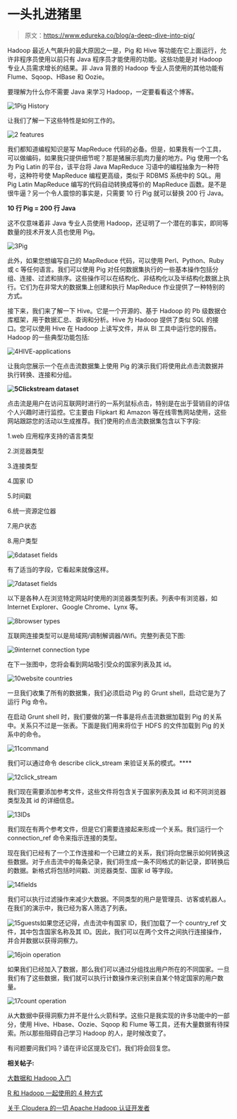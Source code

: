 # 一头扎进猪里

> 原文：<https://www.edureka.co/blog/a-deep-dive-into-pig/>

Hadoop 最近人气飙升的最大原因之一是，Pig 和 Hive 等功能在它上面运行，允许非程序员使用以前只有 Java 程序员才能使用的功能。这些功能是对 Hadoop 专业人员需求增长的结果。非 Java 背景的 Hadoop 专业人员使用的其他功能有 Flume、Sqoop、HBase 和 Oozie。

要理解为什么你不需要 Java 来学习 Hadoop，一定要看看这个博客。

![1Pig History](img/2384a3642441384017c20ea84200bd6b.png)

让我们了解一下这些特性是如何工作的。

![2 features](img/7d95ef3e688056f5f3fb6185af12b340.png)

我们都知道编程知识是写 MapReduce 代码的必备。但是，如果我有一个工具，可以做编码，如果我只提供细节呢？那是猪展示肌肉力量的地方。Pig 使用一个名为 Pig Latin 的平台，该平台将 Java MapReduce 习语中的编程抽象为一种符号，这种符号使 MapReduce 编程更高级，类似于 RDBMS 系统中的 SQL。用 Pig Latin MapReduce 编写的代码自动转换成等价的 MapReduce 函数。是不是很牛逼？另一个令人震惊的事实是，只需要 10 行 Pig 就可以替换 200 行 Java。

**10 行 Pig = 200 行 Java**

这不仅意味着非 Java 专业人员使用 Hadoop，还证明了一个潜在的事实，即同等数量的技术开发人员也使用 Pig。

![3Pig](img/f089c8e94c78b18c26a085479c53054f.png)

此外，如果您想编写自己的 MapReduce 代码，可以使用 Perl、Python、Ruby 或 c 等任何语言。我们可以使用 Pig 对任何数据集执行的一些基本操作包括分组、连接、过滤和排序。这些操作可以在结构化、非结构化以及半结构化数据上执行。它们为在非常大的数据集上创建和执行 MapReduce 作业提供了一种特别的方式。

接下来，我们来了解一下 Hive。它是一个开源的、基于 Hadoop 的 Pb 级数据仓库框架，用于数据汇总、查询和分析。Hive 为 Hadoop 提供了类似 SQL 的接口。您可以使用 Hive 在 Hadoop 上读写文件，并从 BI 工具中运行您的报告。Hadoop 的一些典型功能包括:

![4HIVE-applications](img/e786c074b03f413199483534f9660aa7.png)

让我向您展示一个在点击流数据集上使用 Pig 的演示我们将使用此点击流数据并执行转换、连接和分组。

**![5Clickstream dataset](img/177473d3a475079d7b60bb0cf781d7bb.png)**

点击流是用户在访问互联网时进行的一系列鼠标点击，特别是在出于营销目的评估个人兴趣时进行监控。它主要由 Flipkart 和 Amazon 等在线零售网站使用，这些网站跟踪您的活动以生成推荐。我们使用的点击流数据集包含以下字段:

1.web 应用程序支持的语言类型

2.浏览器类型

3.连接类型

4.国家 ID

5.时间戳

6.统一资源定位器

7.用户状态

8.用户类型

![6dataset fields](img/99356bcfb5a5cbe9a0a13c009c0a3896.png)

有了适当的字段，它看起来就像这样。

![7dataset fields](img/b49b6dc91086c92e7effd24a20d59160.png)

以下是各种人在浏览特定网站时使用的浏览器类型列表。列表中有浏览器，如 Internet Explorer、Google Chrome、Lynx 等。

![8browser types](img/4878ce700917e5cd18e13d2632d3a637.png)

互联网连接类型可以是局域网/调制解调器/Wifi。完整列表见下图:

![9internet connection type](img/46115a2ef679acb4f2b1143bd85a8d2b.png)

在下一张图中，您将会看到网站吸引受众的国家列表及其 id。

![10website countries](img/a4621a7d32884958818dcc137312877d.png)

一旦我们收集了所有的数据集，我们必须启动 Pig 的 Grunt shell，启动它是为了运行 Pig 命令。

在启动 Grunt shell 时，我们要做的第一件事是将点击流数据加载到 Pig 的关系中。关系只不过是一张表。下面是我们用来将位于 HDFS 的文件加载到 Pig 的关系中的命令。

![11command](img/a8ce9066ea53e103ee7d8f0206df5222.png)

我们可以通过命令 describe click_stream 来验证关系的模式。****

![12click_stream](img/6632be005a6dce60fb4223269a6e8ed0.png)

我们现在需要添加参考文件，这些文件将包含关于国家列表及其 id 和不同浏览器类型及其 id 的详细信息。

![13IDs](img/0bff1765b6c5fb076b88f5af8b582ecc.png)

我们现在有两个参考文件，但是它们需要连接起来形成一个关系。我们运行一个 connection_ref 命令来指示连接的类型。

现在我们已经有了一个工作连接和一个已建立的关系，我们将向您展示如何转换这些数据。对于点击流中的每条记录，我们将生成一条不同格式的新记录，即转换后的数据。新格式将包括时间戳、浏览器类型、国家 id 等字段。

![14fields](img/37c9429a85ee68ba1446ad742c520788.png)

我们可以执行过滤操作来减少大数据。不同类型的用户是管理员、访客或机器人。在我们的演示中，我已经为客人筛选了列表。

![15guests](img/ef5fce46191312600860cfead54481af.png)如果您还记得，点击流中有国家 ID，我们加载了一个 country_ref 文件，其中包含国家名称及其 ID。因此，我们可以在两个文件之间执行连接操作，并合并数据以获得洞察力。

![16join operation](img/d5a17aff9504dadeacffece8f773eba7.png)

如果我们已经加入了数据，那么我们可以通过分组找出用户所在的不同国家。一旦我们有了这些数据，我们就可以执行计数操作来识别来自某个特定国家的用户数量。

![17count operation](img/202dae4342a24e28e3d64dbb28e846f1.png)

从大数据中获得洞察力并不是什么火箭科学。这些只是我实现的许多功能中的一部分，使用 Hive、Hbase、Oozie、Sqoop 和 Flume 等工具，还有大量数据有待探索。所以那些阻碍自己学习 Hadoop 的人，是时候改变了。

有问题要问我们吗？请在评论区提及它们，我们将会回复您。

**相关帖子:**

[大数据和 Hadoop 入门](https://www.edureka.co/big-data-and-hadoop "get started with big data and hadoop")

[R 和 Hadoop 一起使用的 4 种方式](https://www.edureka.co/blog/4-ways-to-use-R-and-Hadoop-together/ "4 Ways To Use R And Hadoop Together")

[关于 Cloudera 的一切 Apache Hadoop 认证开发者](https://www.edureka.co/blog/questions-answers-about-cloudera-certified-developer-for-hadoop-ccdh/ "everything about cloudera certified developer for apache hadoop")